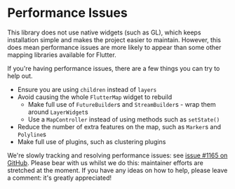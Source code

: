 # Performance Issues

This library does not use native widgets (such as GL), which keeps installation simple and makes the project easier to maintain. However, this does mean performance issues are more likely to appear than some other mapping libraries available for Flutter.

If you're having performance issues, there are a few things you can try to help out.

* Ensure you are using `children` instead of `layers`
* Avoid causing the whole `FlutterMap` widget to rebuild
  * Make full use of `FutureBuilder`s and `StreamBuilder`s - wrap them around `LayerWidget`s
  * Use a `MapController` instead of using methods such as `setState()`
* Reduce the number of extra features on the map, such as `Marker`s and `Polyline`s
* Make full use of plugins, such as clustering plugins

We're slowly tracking and resolving performance issues: see [issue #1165 on GitHub](https://github.com/fleaflet/flutter\_map/issues/1165). Please bear with us whilst we do this: maintainer efforts are stretched at the moment. If you have any ideas on how to help, please leave a comment: it's greatly appreciated!
